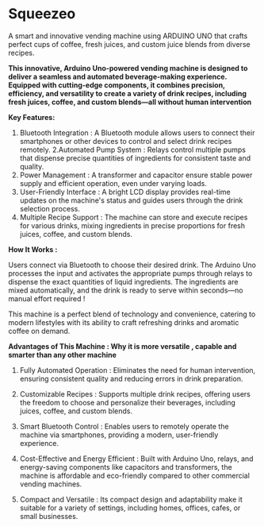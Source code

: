 # Squeezeo
A smart and innovative vending machine using ARDUINO UNO that crafts perfect cups of coffee, fresh juices, and custom juice blends from diverse recipes.

**This innovative, Arduino Uno-powered vending machine is designed to deliver a seamless and automated beverage-making experience. Equipped with cutting-edge components, it combines precision, efficiency, and versatility to create a variety of drink recipes, including fresh juices, coffee, and custom blends—all without human intervention**

**Key Features:**

1. Bluetooth Integration : A Bluetooth module allows users to connect their smartphones or other devices to control and select drink recipes remotely.
2.Automated Pump System : Relays control multiple pumps that dispense precise quantities of ingredients for consistent taste and quality.
3. Power Management : A transformer and capacitor ensure stable power supply and efficient operation, even under varying loads.
4. User-Friendly Interface : A bright LCD display provides real-time updates on the machine's status and guides users through the drink selection process.
5. Multiple Recipe Support : The machine can store and execute recipes for various drinks, mixing ingredients in precise proportions for fresh juices, coffee, and custom blends.

**How It Works :**

Users connect via Bluetooth to choose their desired drink.
The Arduino Uno processes the input and activates the appropriate pumps through relays to dispense the exact quantities of liquid ingredients.
The ingredients are mixed automatically, and the drink is ready to serve within seconds—no manual effort required !

This machine is a perfect blend of technology and convenience, catering to modern lifestyles with its ability to craft refreshing drinks and aromatic coffee on demand.

**Advantages of This Machine : Why it is more versatile , capable and smarter than any other machine**

1. Fully Automated Operation : Eliminates the need for human intervention, ensuring consistent quality and reducing errors in drink preparation.

2. Customizable Recipes : Supports multiple drink recipes, offering users the freedom to choose and personalize their beverages, including juices, coffee, and custom blends.

3. Smart Bluetooth Control : Enables users to remotely operate the machine via smartphones, providing a modern, user-friendly experience.

4. Cost-Effective and Energy Efficient : Built with Arduino Uno, relays, and energy-saving components like capacitors and transformers, the machine is affordable and eco-friendly compared to other commercial vending machines.

5. Compact and Versatile : Its compact design and adaptability make it suitable for a variety of settings, including homes, offices, cafes, or small businesses.
